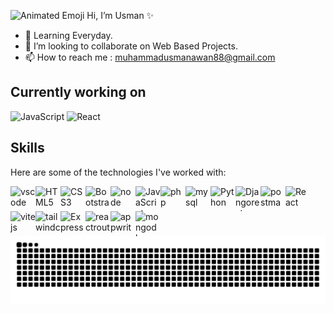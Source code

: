   <img src="https://iam-weijie.github.io/wave/hand-emoji.svg" alt="Animated Emoji" width="50" height="50">  Hi, I’m Usman   ✨


- 🌱 Learning Everyday.
- 💞️ I’m looking to collaborate on Web Based Projects.
- 📫 How to reach me : muhammadusmanawan88@gmail.com

## Currently working on

![JavaScript](https://img.shields.io/badge/JavaScript-F7DF1E?style=for-the-badge&logo=javascript&logoColor=black)
![React](https://img.shields.io/badge/React-20232A?style=for-the-badge&logo=react&logoColor=61DAFB)


## Skills
Here are some of the technologies I've worked with:
<div style="display: flex; flex-wrap: wrap;">
  <img src="https://cdn.jsdelivr.net/gh/devicons/devicon@6910f0503efdd315c8f9b858234310c06e04d9c0/icons/vscode/vscode-original.svg" alt="vscode" width="40" height="40" />
  <img src="https://cdn.jsdelivr.net/gh/devicons/devicon/icons/html5/html5-original.svg" alt="HTML5" width="40" height="40" />
  <img src="https://cdn.jsdelivr.net/gh/devicons/devicon/icons/css3/css3-original.svg" alt="CSS3" width="40" height="40" />
  <img src="https://cdn.jsdelivr.net/gh/devicons/devicon@6910f0503efdd315c8f9b858234310c06e04d9c0/icons/bootstrap/bootstrap-original.svg" alt="Bootstrap" width="40" height="40" />
  <img src="https://cdn.jsdelivr.net/gh/devicons/devicon@6910f0503efdd315c8f9b858234310c06e04d9c0/icons/nodejs/nodejs-original.svg" alt="node" width="40" height="40" />
  <img src="https://cdn.jsdelivr.net/gh/devicons/devicon/icons/javascript/javascript-original.svg" alt="JavaScript" width="40" height="40" />
  <img src="https://cdn.jsdelivr.net/gh/devicons/devicon@6910f0503efdd315c8f9b858234310c06e04d9c0/icons/php/php-original.svg" alt="php" width="40" height="40" />
  <img src="https://cdn.jsdelivr.net/gh/devicons/devicon@6910f0503efdd315c8f9b858234310c06e04d9c0/icons/mysql/mysql-original-wordmark.svg" alt="mysql" width="40" height="40" />
  <img src="https://cdn.jsdelivr.net/gh/devicons/devicon/icons/python/python-original.svg" alt="Python" width="40" height="40" />
  <img src="https://cdn.jsdelivr.net/gh/devicons/devicon@6910f0503efdd315c8f9b858234310c06e04d9c0/icons/django/django-plain.svg" alt="Djangorest" width="40" height="40" />
  <img src="https://cdn.jsdelivr.net/gh/devicons/devicon@6910f0503efdd315c8f9b858234310c06e04d9c0/icons/postman/postman-original.svg" alt="postman" width="40" height="40" />
  <img src="https://cdn.jsdelivr.net/gh/devicons/devicon/icons/react/react-original.svg" alt="React" width="40" height="40"/>
  <img src="https://cdn.jsdelivr.net/gh/devicons/devicon@6910f0503efdd315c8f9b858234310c06e04d9c0/icons/vitejs/vitejs-original.svg" alt="vitejs" width="40" height="40"/>
  <img src="https://cdn.jsdelivr.net/gh/devicons/devicon@6910f0503efdd315c8f9b858234310c06e04d9c0/icons/tailwindcss/tailwindcss-original.svg" alt="tailwindcss" width="40" height="40"/>
  <img src="https://cdn.jsdelivr.net/gh/devicons/devicon@6910f0503efdd315c8f9b858234310c06e04d9c0/icons/express/express-original.svg" alt="Express" width="40" height="40"/>
  <img src="https://cdn.jsdelivr.net/gh/devicons/devicon@6910f0503efdd315c8f9b858234310c06e04d9c0/icons/reactrouter/reactrouter-original.svg" alt="reactrouter" width="40" height="40"/>
  <img src="https://cdn.jsdelivr.net/gh/devicons/devicon@v2.16.0/icons/appwrite/appwrite-original.svg" alt="appwrite" width="40" height="40"/>
  <img src="https://cdn.jsdelivr.net/gh/devicons/devicon@6910f0503efdd315c8f9b858234310c06e04d9c0/icons/mongodb/mongodb-original-wordmark.svg" alt="mongodb" width="40" height="40"/>
</div>

  <!--    ![Snake animation](https://github.com/eagrundy/eagrundy/blob/output/github-contribution-grid-snake.svg)   -->

 <div>
  <img alt="my contributions" src="https://raw.githubusercontent.com/iam-weijie/iam-weijie/output/github-contribution-grid-snake.svg" />
</div>

<!---
iAmUsmanAwan/iAmUsmanAwan is a ✨ special ✨ repository because its `README.md` (this file) appears on your GitHub profile.
You can click the Preview link to take a look at your changes.
--->
